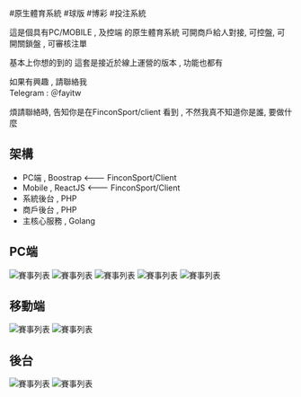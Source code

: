 #原生體育系統 #球版 #博彩 #投注系統

這是個具有PC/MOBILE  , 及控端 的原生體育系統
可開商戶給人對接, 可控盤, 可開關鎖盤 , 可審核注單 

基本上你想的到的 這套是接近於線上運營的版本 , 功能也都有

如果有興趣 , 請聯絡我  
Telegram : ＠fayitw

煩請聯絡時, 告知你是在FinconSport/client 看到 , 不然我真不知道你是誰, 要做什麼


## 架構

- PC端 , Boostrap     <--- FinconSport/Client
- Mobile , ReactJS    <--- FinconSport/Client
- 系統後台 , PHP
- 商戶後台 , PHP
- 主核心服務 , Golang


## PC端
![賽事列表](https://github.com/ft-sport/Client/blob/main/demo/1.jpg?raw=true)
![賽事列表](https://github.com/ft-sport/Client/blob/main/demo/2.jpg?raw=true)
![賽事列表](https://github.com/ft-sport/Client/blob/main/demo/3.jpg?raw=true)
![賽事列表](https://github.com/ft-sport/Client/blob/main/demo/4.jpg?raw=true)
![賽事列表](https://github.com/ft-sport/Client/blob/main/demo/5.jpg?raw=true)

## 移動端
![賽事列表](https://github.com/ft-sport/Client/blob/main/demo/11.jpg?raw=true)
![賽事列表](https://github.com/ft-sport/Client/blob/main/demo/12.jpg?raw=true)

## 後台
![賽事列表](https://github.com/ft-sport/Client/blob/main/demo/21.jpg?raw=true)
![賽事列表](https://github.com/ft-sport/Client/blob/main/demo/22.jpg?raw=true)
